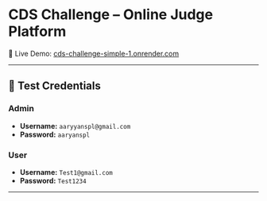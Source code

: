 
# CDS Challenge – Online Judge Platform

🚀 Live Demo: [cds-challenge-simple-1.onrender.com](https://cds-challenge-simple-1.onrender.com/)

---

## 🔑 Test Credentials

### Admin
- **Username:** `aaryyanspl@gmail.com`  
- **Password:** `aaryanspl`

### User
- **Username:** `Test1@gmail.com`  
- **Password:** `Test1234`

---
